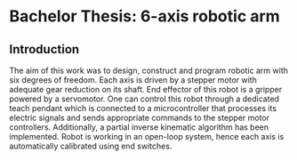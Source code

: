 <h1>Bachelor Thesis: 6-axis robotic arm</h1>
<h2>Introduction</h2>

The aim of this work was to design, construct and program robotic arm with six degrees of freedom. Each axis is driven by a stepper motor with adequate gear reduction on its shaft. End effector of this robot is a gripper powered by a servomotor. One can control this robot through a dedicated teach pendant which is connected to a microcontroller that processes its electric signals and sends appropriate commands to the stepper motor controllers. Additionally, a partial inverse kinematic algorithm has been implemented. Robot is working in an open-loop system, hence each axis is automatically calibrated using end switches.
